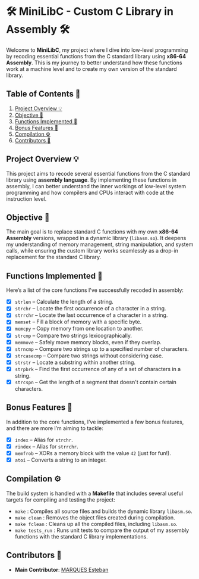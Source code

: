 # 🛠️ **MiniLibC - Custom C Library in Assembly** 🛠️

Welcome to **MiniLibC**, my project where I dive into low-level programming by recoding essential functions from the C standard library using **x86-64 Assembly**. This is my journey to better understand how these functions work at a machine level and to create my own version of the standard library.

## Table of Contents 📍

1. [Project Overview 💡](#project-overview-💡)
2. [Objective 🎯](#objective-🎯)
3. [Functions Implemented 📝](#functions-implemented-📝)
4. [Bonus Features 🌟](#bonus-features-🌟)
5. [Compilation ⚙️](#compilation-⚙️)
6. [Contributors 👥](#contributors-👥)

## Project Overview 💡

This project aims to recode several essential functions from the C standard library using **assembly language**. By implementing these functions in assembly, I can better understand the inner workings of low-level system programming and how compilers and CPUs interact with code at the instruction level.

## Objective 🎯

The main goal is to replace standard C functions with my own **x86-64 Assembly** versions, wrapped in a dynamic library (`libasm.so`). It deepens my understanding of memory management, string manipulation, and system calls, while ensuring the custom library works seamlessly as a drop-in replacement for the standard C library.

## Functions Implemented 📝

Here’s a list of the core functions I've successfully recoded in assembly:

- [x] `strlen` – Calculate the length of a string.
- [x] `strchr` – Locate the first occurrence of a character in a string.
- [x] `strrchr` – Locate the last occurrence of a character in a string.
- [x] `memset` – Fill a block of memory with a specific byte.
- [x] `memcpy` – Copy memory from one location to another.
- [x] `strcmp` – Compare two strings lexicographically.
- [x] `memmove` – Safely move memory blocks, even if they overlap.
- [x] `strncmp` – Compare two strings up to a specified number of characters.
- [x] `strcasecmp` – Compare two strings without considering case.
- [x] `strstr` – Locate a substring within another string.
- [x] `strpbrk` – Find the first occurrence of any of a set of characters in a string.
- [x] `strcspn` – Get the length of a segment that doesn't contain certain characters.

## Bonus Features 🌟

In addition to the core functions, I’ve implemented a few bonus features, and there are more I’m aiming to tackle:

- [x] `index` – Alias for `strchr`.
- [x] `rindex` – Alias for `strrchr`.
- [x] `memfrob` – XORs a memory block with the value `42` (just for fun!).
- [x] `atoi` – Converts a string to an integer.

## Compilation ⚙️

The build system is handled with a **Makefile** that includes several useful targets for compiling and testing the project:

- `make` : Compiles all source files and builds the dynamic library `libasm.so`.
- `make clean` : Removes the object files created during compilation.
- `make fclean` : Cleans up all the compiled files, including `libasm.so`.
- `make tests_run` : Runs unit tests to compare the output of my assembly functions with the standard C library implementations.

## Contributors 👥

- **Main Contributor**: [MARQUES Esteban](https://github.com/Estebanmrq)
